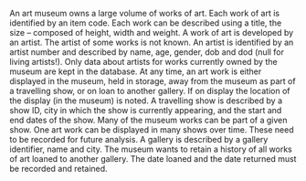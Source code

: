 An art museum owns a large volume of works of art. Each work of art is identified by an item code. Each work can be described using a title, the size – composed of height, width and weight. A work of art is developed by an artist. The artist of some works is not known. An artist is identified by an artist number and described by name, age, gender, dob and dod (null for living artists!). Only data about artists for works currently owned by the museum are kept in the database. At any time, an art work is either displayed in the museum, held in storage, away from the museum as part of a travelling show, or on loan to another gallery. If on display the location of the display (in the museum) is noted. A travelling show is described by a show ID, city in which the show is currently appearing, and the start and end dates of the show. Many of the museum works can be part of a given show. One art work can be displayed in many shows over time. These need to be recorded for future analysis. A gallery is described by a gallery identifier, name and city. The museum wants to retain a history of all works of art loaned to another gallery. The date loaned and the date returned must be recorded and retained.